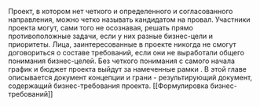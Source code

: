 Проект, в котором нет четкого и определенного и согласованного направления, можно четко называть кандидатом на провал. Участники проекта могут, сами того не осознавая, решать прямо противоположные задачи, если у них разные бизнес-цели и приоритеты. Лица, заинтересованные в проекте никогда не смогут договориться о составе требований, если они не выработали общего понимания бизнес-целей. Без четкого понимания с самого начала график и бюджет проекта выйдут за намеченные рамки . 
В этой главе описывается документ концепции и грани - результирующий документ, содержащий бизнес-требования проекта. 
[[Формулировка бизнес-требований]]
